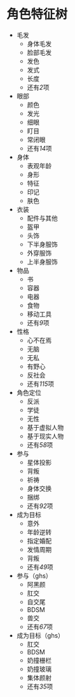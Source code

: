 # 角色特征树

* 毛发
    * 身体毛发
    * 脸部毛发
    * 发色
    * 发式
    * 长度
    * 还有*2*项
* 眼部
    * 颜色
    * 发光
    * 细眼
    * 盯目
    * 常闭眼
    * 还有*14*项
* 身体
    * 表观年龄
    * 身形
    * 特征
    * 印记
    * 肤色
* 衣装
    * 配件与其他
    * 盔甲
    * 头饰
    * 下半身服饰
    * 外穿服饰
    * 上半身服饰
* 物品
    * 书
    * 容器
    * 电器
    * 食物
    * 移动工具
    * 还有*9*项
* 性格
    * 心不在焉
    * 无脑
    * 无私
    * 有野心
    * 反社会
    * 还有*115*项
* 角色定位
    * 反派
    * 学徒
    * 无性
    * 基于虚拟人物
    * 基于现实人物
    * 还有*58*项
* 参与
    * 星体投影
    * 背叛
    * 祈祷
    * 身体交换
    * 捆绑
    * 还有*92*项
* 成为目标
    * 意外
    * 年龄逆转
    * 指定婚配
    * 发情周期
    * 背叛
    * 还有*49*项
* 参与（ghs）
    * 阿黑颜
    * 肛交
    * 自交尾
    * BDSM
    * 兽交
    * 还有*67*项
* 成为目标（ghs）
    * 肛交
    * BDSM
    * 奶撞栅栏
    * 奶撞玻璃
    * 集体颜射
    * 还有*35*项